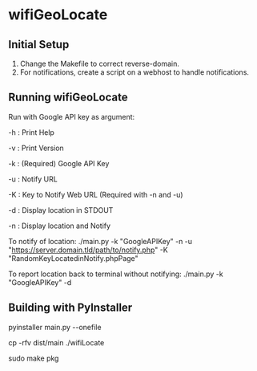 # wifiGeoLocate

## Initial Setup
1)  Change the Makefile to correct reverse-domain.
2)  For notifications, create a script on a webhost to handle notifications.

## Running wifiGeoLocate
Run with Google API key as argument:

  -h : Print Help

  -v : Print Version

  -k : (Required) Google API Key

  -u : Notify URL

  -K : Key to Notify Web URL (Required with -n and -u)

  -d : Display location in STDOUT

  -n : Display location and Notify

To notify of location:
./main.py -k "GoogleAPIKey" -n -u "https://server.domain.tld/path/to/notify.php" -K "RandomKeyLocatedinNotify.phpPage"

To report location back to terminal without notifying:
./main.py -k "GoogleAPIKey" -d


## Building with PyInstaller

pyinstaller main.py --onefile

cp -rfv dist/main ./wifiLocate

sudo make pkg
